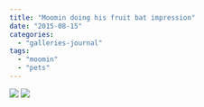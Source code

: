 ```yaml
---
title: "Moomin doing his fruit bat impression"
date: "2015-08-15"
categories: 
  - "galleries-journal"
tags: 
  - "moomin"
  - "pets"
---
```


[![](images/Moomin-the-fruitbat.jpg)](images/Moomin-the-fruitbat.jpg)
[![](images/Moomin-the-fruitbat.jpg)](images/Moomin-the-fruitbat.jpg)
